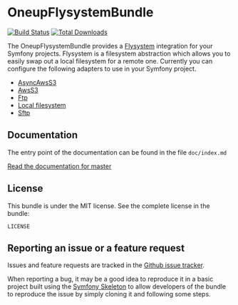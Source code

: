 OneupFlysystemBundle
====================

[![Build Status](https://github.com/1up-lab/OneupFlysystemBundle/workflows/CI/badge.svg)](https://github.com/1up-lab/OneupFlysystemBundle/actions)
[![Total Downloads](https://poser.pugx.org/oneup/flysystem-bundle/d/total.png)](https://packagist.org/packages/oneup/flysystem-bundle)

The OneupFlysystemBundle provides a [Flysystem](https://github.com/thephpleague/flysystem) integration for your Symfony projects. Flysystem is a filesystem abstraction which allows you to easily swap out a local filesystem for a remote one. Currently you can configure the following adapters to use in your Symfony project.

* [AsyncAwsS3](https://async-aws.com/)
* [AwsS3](http://aws.amazon.com/de/sdkforphp/)
* [Ftp](http://php.net/manual/en/book.ftp.php)
* [Local filesystem](http://php.net/manual/en/ref.filesystem.php)
* [Sftp](http://phpseclib.sourceforge.net/sftp/intro.html)

Documentation
-------------

The entry point of the documentation can be found in the file `doc/index.md`

[Read the documentation for master](doc/index.md)


License
-------

This bundle is under the MIT license. See the complete license in the bundle:

    LICENSE


Reporting an issue or a feature request
---------------------------------------

Issues and feature requests are tracked in the [Github issue tracker](https://github.com/1up-lab/OneupFlysystemBundle/issues).

When reporting a bug, it may be a good idea to reproduce it in a basic project
built using the [Symfony Skeleton](https://symfony.com/doc/current/setup.html)
to allow developers of the bundle to reproduce the issue by simply cloning it
and following some steps.
